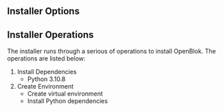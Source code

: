 ## Installer Options

## Installer Operations

The installer runs through a serious of operations to install OpenBlok. The operations are listed below:

1. Install Dependencies
   - Python 3.10.8
2. Create Environment
   - Create virtual environment
   - Install Python dependencies
